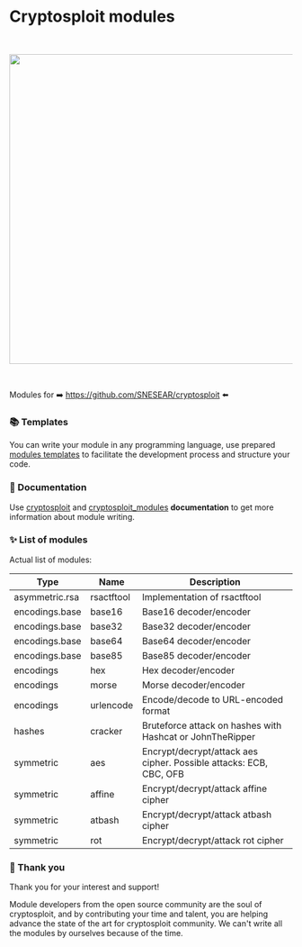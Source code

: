 Cryptosploit modules
===
<br>

<p align="center">
<img src="https://i.imgur.com/Xw0RG4J.png" width="550"/>
</p>
<br>

Modules for ➡️ https://github.com/SNESEAR/cryptosploit ⬅️

### 📚 Templates

You can write your module in any programming language, use prepared [modules templates](https://github.com/y73n0k/cryptosploit_modules/tree/main/templates) to facilitate the development process and structure your code.

### 📄 Documentation

Use  [cryptosploit](https://cryptosploit.re86.ru/docs/cryptosploit.html) and [cryptosploit_modules](https://cryptosploit.re86.ru/docs/modules/cryptosploit_modules.html) **documentation** to get more information about module writing.

### ✨ List of modules

Actual list of modules:

| Type | Name | Description |
|------|------|-------------|
|asymmetric.rsa|rsactftool|Implementation of rsactftool|
|encodings.base|base16|Base16 decoder/encoder|
|encodings.base|base32|Base32 decoder/encoder|
|encodings.base|base64|Base64 decoder/encoder|
|encodings.base|base85|Base85 decoder/encoder|
|encodings|hex|Hex decoder/encoder|
|encodings|morse|Morse decoder/encoder|
|encodings|urlencode|Encode/decode to URL-encoded format|
|hashes|cracker|Bruteforce attack on hashes with Hashcat or JohnTheRipper|
|symmetric|aes|Encrypt/decrypt/attack aes cipher. Possible attacks: ECB, CBC, OFB|
|symmetric|affine|Encrypt/decrypt/attack affine cipher|
|symmetric|atbash|Encrypt/decrypt/attack atbash cipher|
|symmetric|rot|Encrypt/decrypt/attack rot cipher|

### 🙏 Thank you

Thank you for your interest and support! 

Module developers from the open source community are the soul of cryptosploit, 
and by contributing your time and talent, you are helping advance the state of the
art for cryptosploit community. We can't write all the modules by ourselves because of the time.
